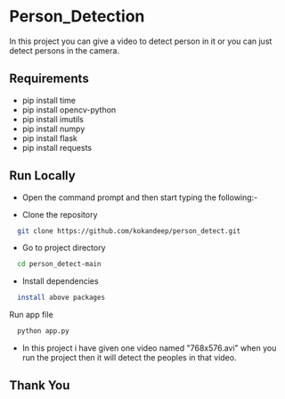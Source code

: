 # Person_Detection

In this project you can give a video to detect person in it or you can just detect persons in the camera.

## Requirements

* pip install time
* pip install opencv-python
* pip install imutils
* pip install numpy
* pip install flask
* pip install requests

## Run Locally

* Open the command prompt and then start typing the following:-

* Clone the repository
```bash
  git clone https://github.com/kokandeep/person_detect.git
```
* Go to project directory
```bash
  cd person_detect-main
```
* Install dependencies
```bash
  install above packages
```
Run app file
```bash
  python app.py
```

* In this project i have given one video named "768x576.avi" when you run the project then it will detect the peoples in that video.

## Thank You





